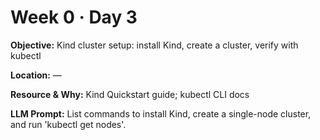 # Week 0 · Day 3

**Objective:** Kind cluster setup: install Kind, create a cluster, verify with kubectl

**Location:** —

**Resource & Why:** Kind Quickstart guide; kubectl CLI docs

**LLM Prompt:** List commands to install Kind, create a single-node cluster, and run 'kubectl get nodes'.

